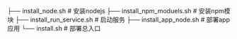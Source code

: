 ├── install_node.sh # 安装nodejs
├── install_npm_moduels.sh # 安装npm模块
├── install_run_service.sh # 启动服务
├── install_app_node.sh # 部署app应用
└── install.sh # 部署总入口